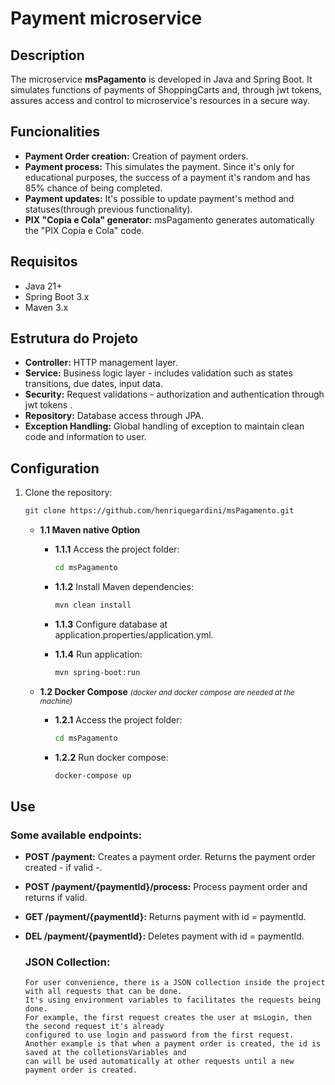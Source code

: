 # Payment microservice


## Description

The microservice **msPagamento** is developed in Java and Spring Boot. It simulates functions of payments of ShoppingCarts and, through jwt tokens, assures access and control to microservice's resources in a secure way.

## Funcionalities

- **Payment Order creation:** Creation of payment orders.
- **Payment process:** This simulates the payment. Since it's only for educational purposes, the success of a payment it's random and has 85% chance of being completed.
- **Payment updates:** It's possible to update payment's method and statuses(through previous functionality).
- **PIX "Copia e Cola" generator:** msPagamento generates automatically the "PIX Copia e Cola" code.

## Requisitos

- Java 21+
- Spring Boot 3.x
- Maven 3.x

## Estrutura do Projeto

- **Controller:** HTTP management layer.
- **Service:** Business logic layer - includes validation such as states transitions, due dates, input data.
- **Security:** Request validations - authorization and authentication through jwt tokens .
- **Repository:** Database access through JPA.
- **Exception Handling:** Global handling of exception to maintain clean code and information to user.

## Configuration

1. Clone the repository:

   ```bash
   git clone https://github.com/henriquegardini/msPagamento.git
    ```
   
   - **1.1 Maven native Option**
     - **1.1.1** Access the project folder:

       ```bash
       cd msPagamento
       ```

     - **1.1.2** Install Maven dependencies:

        ```bash
        mvn clean install
        ```
     - **1.1.3** Configure database at application.properties/application.yml.

     - **1.1.4** Run application:

       ```bash
       mvn spring-boot:run
       ```
   - **1.2 Docker Compose** _<small>(docker and docker compose are needed at the machine)</small>_
     
     - **1.2.1** Access the project folder:

        ```bash
        cd msPagamento
        ```

     - **1.2.2** Run docker compose:

        ```bash
        docker-compose up
        ```


## Use

### Some available endpoints:
- **POST /payment:** Creates a payment order. Returns the payment order created - if valid -.
- **POST /payment/{paymentId}/process:** Process payment order and returns if valid.
- **GET /payment/{paymentId}:** Returns payment with id = paymentId.
- **DEL /payment/{paymentId}:** Deletes payment with id = paymentId.

  ### JSON Collection:
      For user convenience, there is a JSON collection inside the project with all requests that can be done.
      It's using environment variables to facilitates the requests being done.
      For example, the first request creates the user at msLogin, then the second request it's already 
      configured to use login and password from the first request.
      Another example is that when a payment order is created, the id is saved at the colletionsVariables and
      can will be used automatically at other requests until a new payment order is created.